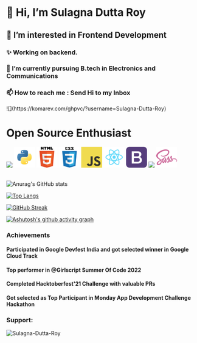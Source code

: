 <h1>👋 Hi, I’m Sulagna Dutta Roy</h1>
<h2>👀 I’m interested in Frontend Development</h2>
<h3>✨ Working on backend.</h3>
<h3>🌱 I’m currently pursuing B.tech in Electronics and Communications</h3>
<h3>📫 How to reach me : Send Hi to my Inbox</h3>
![](https://komarev.com/ghpvc/?username=Sulagna-Dutta-Roy)
<!---
<h1></h1>
Sulagna-Dutta-Roy/Sulagna-Dutta-Roy is a ✨ special ✨ repository because its `README.md` (this file) appears on your GitHub profile.
You can click the Preview link to take a look at your changes.
--->

<h1>Open Source Enthusiast</h1>
<!---------------------------------------->
<code><img src="https://img.icons8.com/color/58/000000/c-plus-plus-logo.png"/></code>
<code><img height="55" src="https://raw.githubusercontent.com/github/explore/80688e429a7d4ef2fca1e82350fe8e3517d3494d/topics/python/python.png"></code>
<code><img height="55" src="https://raw.githubusercontent.com/github/explore/80688e429a7d4ef2fca1e82350fe8e3517d3494d/topics/html/html.png"></code>
<code><img height="55" src="https://raw.githubusercontent.com/github/explore/80688e429a7d4ef2fca1e82350fe8e3517d3494d/topics/css/css.png"></code>
<code><img height="55" src="https://raw.githubusercontent.com/github/explore/80688e429a7d4ef2fca1e82350fe8e3517d3494d/topics/javascript/javascript.png"></code>
<code><img height="55" src="https://raw.githubusercontent.com/github/explore/80688e429a7d4ef2fca1e82350fe8e3517d3494d/topics/react/react.png"></code>
<code><img height="55" src="https://raw.githubusercontent.com/github/explore/80688e429a7d4ef2fca1e82350fe8e3517d3494d/topics/bootstrap/bootstrap.png"></code>
<code><img src="https://img.icons8.com/color/58/000000/mysql-logo.png"/></code>
<code><img height="55" src="https://raw.githubusercontent.com/github/explore/80688e429a7d4ef2fca1e82350fe8e3517d3494d/topics/sass/sass.png"></code>
<br/>
<br/>
 
![Anurag's GitHub stats](https://github-readme-stats.vercel.app/api?username=sulagna-dutta-roy&show_icons=true&theme=radical)


[![Top Langs](https://github-readme-stats.vercel.app/api/top-langs/?username=sulagna-dutta-roy&layout=compact&theme=radical)](https://github.com/sulagna-dutta-roy/github-readme-stats)


[![GitHub Streak](https://github-readme-streak-stats.herokuapp.com/?user=Sulagna-Dutta-Roy&theme=dark)](https://git.io/streak-stats)


[![Ashutosh's github activity graph](https://activity-graph.herokuapp.com/graph?username=sulagna-dutta-roy&theme=react-dark)](https://github.com/sulagna-dutta-roy/github-readme-activity-graph)


<h3>Achievements</h3>
<h4>Participated in Google Devfest India and got selected winner in Google Cloud Track</h4>
<h4>Top performer in @Girlscript Summer Of Code 2022</h4>
<h4>Completed Hacktoberfest'21 Challenge with valuable PRs</h4>
<h4>Got selected as Top Participant in Monday App Development Challenge Hackathon<h4>

 
<h3 align="left">Support:</h3>
<p><a href="https://www.buymeacoffee.com/Sulagna-Dutta-Roy"> <img align="left" src="https://cdn.buymeacoffee.com/buttons/v2/default-yellow.png" height="50" width="210" alt="Sulagna-Dutta-Roy"/></a></p><br><br>


 
